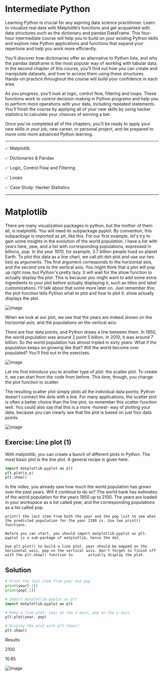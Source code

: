 # Intermediate Python

Learning Python is crucial for any aspiring data science practitioner. Learn to visualize real data with Matplotlib’s functions and get acquainted with data structures such as the dictionary and pandas DataFrame. This four-hour intermediate course will help you to build on your existing Python skills and explore new Python applications and functions that expand your repertoire and help you work more efficiently.

You'll discover how dictionaries offer an alternative to Python lists, and why the pandas dataframe is the most popular way of working with tabular data. In the second chapter of this course, you’ll find out how you can create and manipulate datasets, and how to access them using these structures. Hands-on practice throughout the course will build your confidence in each area.

As you progress, you’ll look at logic, control flow, filtering and loops. These functions work to control decision-making in Python programs and help you to perform more operations with your data, including repeated statements. You’ll finish the course by applying all of your new skills by using hacker statistics to calculate your chances of winning a bet.

Once you’ve completed all of the chapters, you’ll be ready to apply your new skills in your job, new career, or personal project, and be prepared to move onto more advanced Python learning.

----------

✅ Matplotlib

✅ Dictionaries & Pandas

✅ Logic, Control Flow and Filtering

✅ Loops

✅ Case Study: Hacker Statistics

---------------

# Matplotlib

There are many visualization packages in python, but the mother of them all, is matplotlib. You will need its subpackage pyplot. By convention, this subpackage is imported as plt, like this. For our first example, let's try to gain some insights in the evolution of the world population. I have a list with years here, year, and a list with corresponding populations, expressed in billions, pop. In the year 1970, for example, 3.7 billion people lived on planet Earth. To plot this data as a line chart, we call plt-dot-plot and use our two lists as arguments. The first argument corresponds to the horizontal axis, and the second one to the vertical axis. You might think that a plot will pop up right now, but Python's pretty lazy. It will wait for the show function to actually display the plot. This is because you might want to add some extra ingredients to your plot before actually displaying it, such as titles and label customizations. I'll talk about that some more later on. Just remember this: the plot function tells Python what to plot and how to plot it. show actually displays the plot.

![image](https://github.com/user-attachments/assets/d7a43db3-03a9-4a6f-940b-3d89199eb08a)

When we look at our plot, we see that the years are indeed shown on the horizontal axis, and the populations on the vertical axis.

There are four data points, and Python draws a line between them. In 1950, the world population was around 2 point 5 billion. In 2010, it was around 7 billion. So the world population has almost tripled in sixty years. What if the population keeps on growing like that? Will the world become over populated? You'll find out in the exercises.

![image](https://github.com/user-attachments/assets/af295513-651c-4fe8-a250-db5b258348c7)

Let me first introduce you to another type of plot: the scatter plot. To create it, we can start from the code from before. This time, though, you change the plot function to scatter.

The resulting scatter plot simply plots all the individual data points; Python doesn't connect the dots with a line. For many applications, the scatter plot is often a better choice than the line plot, so remember this scatter function well. You could also say that this is a more -honest- way of plotting your data, because you can clearly see that the plot is based on just four data points.

![image](https://github.com/user-attachments/assets/0e06dd39-a659-48d7-9d69-66eb3f0d177d)

## Exercise: Line plot (1)

With matplotlib, you can create a bunch of different plots in Python. The most basic plot is the line plot. A general recipe is given here.

```python
import matplotlib.pyplot as plt
plt.plot(x,y)
plt.show()
```

In the video, you already saw how much the world population has grown over the past years. Will it continue to do so? The world bank has estimates of the world population for the years 1950 up to 2100. The years are loaded in your workspace as a list called year, and the corresponding populations as a list called pop.

    print() the last item from both the year and the pop list to see what the predicted population for the year 2100 is. Use two print() functions.
    
    Before you can start, you should import matplotlib.pyplot as plt. pyplot is a sub-package of matplotlib, hence the dot.
    
    Use plt.plot() to build a line plot. year should be mapped on the horizontal axis, pop on the vertical axis. Don't forget to finish off with the plt.show() function to       actually display the plot.

## Solution

```python
# Print the last item from year and pop
print(year[-1])
print(pop[-1])

# Import matplotlib.pyplot as plt
import matplotlib.pyplot as plt

# Make a line plot: year on the x-axis, pop on the y-axis
plt.plot(year, pop)

# Display the plot with plt.show()
plt.show()
```
Results

2100

10.85

![image](https://github.com/user-attachments/assets/d7c9edc3-fd85-4806-99c7-91a224601955)
